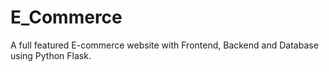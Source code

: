 # E_Commerce

A full featured E-commerce website with Frontend, Backend and Database using Python Flask.
